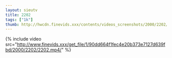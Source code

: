 ```yaml
--- 
layout: sieutv
title: 2202
tags: ["1k"]
thumb: http://hwcdn.finevids.xxx/contents/videos_screenshots/2000/2202/preview.mp4.jpg
---
```

{% include video src="http://www.finevids.xxx/get_file/1/90dd664f1fec4e20b373e7127d639fbd/2000/2202/2202.mp4/" %} 
